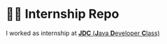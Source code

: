 # 👨‍💻 Internship Repo
I worked as internship at <a href="https://www.facebook.com/javadeveloperclass/"><b>JDC</b> (<u><b>J</b></u>ava <b><u>D</u></b>eveloper <b><u>C</u></b>lass)</a>
